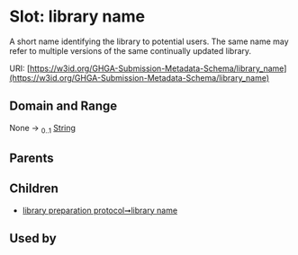
# Slot: library name


A short name identifying the library to potential users. The same name may refer to multiple versions of the same continually updated library.

URI: [https://w3id.org/GHGA-Submission-Metadata-Schema/library_name](https://w3id.org/GHGA-Submission-Metadata-Schema/library_name)


## Domain and Range

None &#8594;  <sub>0..1</sub> [String](types/String.md)

## Parents


## Children

 *  [library preparation protocol➞library name](library_preparation_protocol_library_name.md)

## Used by

